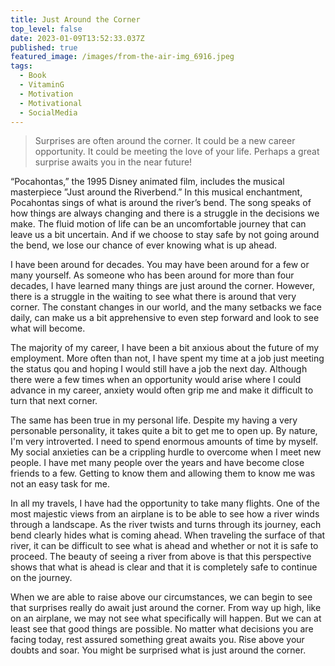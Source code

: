 ```yaml
---
title: Just Around the Corner
top_level: false
date: 2023-01-09T13:52:33.037Z
published: true
featured_image: /images/from-the-air-img_6916.jpeg
tags:
  - Book
  - VitaminG
  - Motivation
  - Motivational
  - SocialMedia
---
```

> Surprises are often around the corner. It could be a new career opportunity. It could be meeting the love of your life. Perhaps a great surprise awaits you in the near future!

“Pocahontas,” the 1995 Disney animated film, includes the musical masterpiece ”Just around the Riverbend.” In this musical enchantment, Pocahontas sings of what is around the river’s bend. The song speaks of how things are always changing and there is a struggle in the decisions we make. The fluid motion of life can be an uncomfortable journey that can leave us a bit uncertain. And if we choose to stay safe by not going around the bend, we lose our chance of ever knowing what is up ahead.

I have been around for decades. You may have been around for a few or many yourself. As someone who has been around for more than four decades, I have learned many things are just around the corner. However, there is a struggle in the waiting to see what there is around that very corner. The constant changes in our world, and the many setbacks we face daily, can make us a bit apprehensive to even step forward and look to see what will become.

The majority of my career, I have been a bit anxious about the future of my employment. More often than not, I have spent my time at a job just meeting the status qou and hoping I would still have a job the next day. Although there were a few times when an opportunity would arise where I could advance in my career, anxiety would often grip me and make it difficult to turn that next corner.

The same has been true in my personal life. Despite my having a very personable personality, it takes quite a bit to get me to open up. By nature, I'm very introverted. I need to spend enormous amounts of time by myself. My social anxieties can be a crippling hurdle to overcome when I meet new people. I have met many people over the years and have become close friends to a few. Getting to know them and allowing them to know me was not an easy task for me.

In all my travels, I have had the opportunity to take many flights. One of the most majestic views from an airplane is to be able to see how a river winds through a landscape. As the river twists and turns through its journey, each bend clearly hides what is coming ahead. When traveling the surface of that river, it can be difficult to see what is ahead and whether or not it is safe to proceed. The beauty of seeing a river from above is that this perspective shows that what is ahead is clear and that it is completely safe to continue on the journey.

When we are able to raise above our circumstances, we can begin to see that surprises really do await just around the corner. From way up high, like on an airplane, we may not see what specifically will happen. But we can at least see that good things are possible. No matter what decisions you are facing today, rest assured something great awaits you. Rise above your doubts and soar. You might be surprised what is just around the corner.